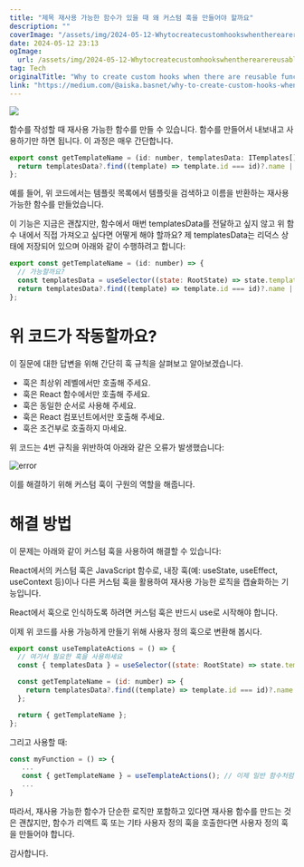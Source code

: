 ```yaml
---
title: "제목 재사용 가능한 함수가 있을 때 왜 커스텀 훅을 만들어야 할까요"
description: ""
coverImage: "/assets/img/2024-05-12-Whytocreatecustomhookswhentherearereusablefunctions_0.png"
date: 2024-05-12 23:13
ogImage: 
  url: /assets/img/2024-05-12-Whytocreatecustomhookswhentherearereusablefunctions_0.png
tag: Tech
originalTitle: "Why to create custom hooks when there are reusable functions?"
link: "https://medium.com/@aiska.basnet/why-to-create-custom-hooks-when-there-are-reusable-functions-a206dbdbe3df"
---
```



<img src="/assets/img/2024-05-12-Whytocreatecustomhookswhentherearereusablefunctions_0.png" />

함수를 작성할 때 재사용 가능한 함수를 만들 수 있습니다. 함수를 만들어서 내보내고 사용하기만 하면 됩니다. 이 과정은 매우 간단합니다.

```js
export const getTemplateName = (id: number, templatesData: ITemplates[]) => {
  return templatesData?.find((template) => template.id === id)?.name || "-";
};
```

예를 들어, 위 코드에서는 템플릿 목록에서 템플릿을 검색하고 이름을 반환하는 재사용 가능한 함수를 만들었습니다.



이 기능은 지금은 괜찮지만, 함수에서 매번 templatesData를 전달하고 싶지 않고 위 함수 내에서 직접 가져오고 싶다면 어떻게 해야 할까요? 제 templatesData는 리덕스 상태에 저장되어 있으며 아래와 같이 수행하려고 합니다:

```js
export const getTemplateName = (id: number) => {
  // 가능할까요?
  const templatesData = useSelector((state: RootState) => state.templates);
  return templatesData?.find((template) => template.id === id)?.name || "-";
};
```

# 위 코드가 작동할까요?

이 질문에 대한 답변을 위해 간단히 훅 규칙을 살펴보고 알아보겠습니다.



- 훅은 최상위 레벨에서만 호출해 주세요.
- 훅은 React 함수에서만 호출해 주세요.
- 훅은 동일한 순서로 사용해 주세요.
- 훅은 React 컴포넌트에서만 호출해 주세요.
- 훅은 조건부로 호출하지 마세요.

위 코드는 4번 규칙을 위반하여 아래와 같은 오류가 발생했습니다:

![error](/assets/img/2024-05-12-Whytocreatecustomhookswhentherearereusablefunctions_1.png)

이를 해결하기 위해 커스텀 훅이 구원의 역할을 해줍니다.



# 해결 방법

이 문제는 아래와 같이 커스텀 훅을 사용하여 해결할 수 있습니다:

React에서의 커스텀 훅은 JavaScript 함수로, 내장 훅(예: useState, useEffect, useContext 등)이나 다른 커스텀 훅을 활용하여 재사용 가능한 로직을 캡슐화하는 기능입니다.

React에서 훅으로 인식하도록 하려면 커스텀 훅은 반드시 use로 시작해야 합니다.



이제 위 코드를 사용 가능하게 만들기 위해 사용자 정의 훅으로 변환해 봅시다.

```js
export const useTemplateActions = () => {
  // 여기서 필요한 훅을 사용하세요
  const { templatesData } = useSelector((state: RootState) => state.templates);

  const getTemplateName = (id: number) => {
    return templatesData?.find((template) => template.id === id)?.name || "-";
  };

  return { getTemplateName };
};
```

그리고 사용할 때:

```js
const myFunction = () => {
   ...
   const { getTemplateName } = useTemplateActions(); // 이제 일반 함수처럼 사용하세요
   ...
}
```



따라서, 재사용 가능한 함수가 단순한 로직만 포함하고 있다면 재사용 함수를 만드는 것은 괜찮지만, 함수가 리액트 훅 또는 기타 사용자 정의 훅을 호출한다면 사용자 정의 훅을 만들어야 합니다.

감사합니다.
